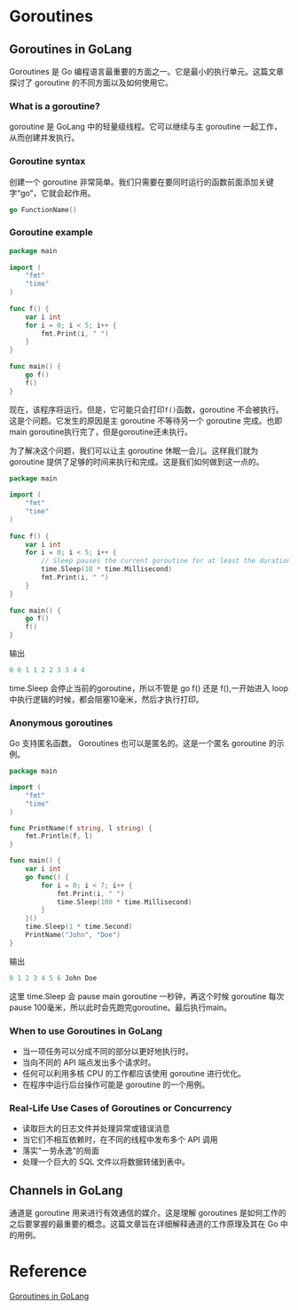 # Goroutines

## Goroutines in GoLang
Goroutines 是 Go 编程语言最重要的方面之一。它是最小的执行单元。这篇文章探讨了 goroutine 的不同方面以及如何使用它。

### What is a goroutine?
goroutine 是 GoLang 中的轻量级线程。它可以继续与主 goroutine 一起工作，从而创建并发执行。

### Goroutine syntax
创建一个 goroutine 非常简单。我们只需要在要同时运行的函数前面添加关键字“go”，它就会起作用。

```go
go FunctionName()
```

### Goroutine example
```go
package main
 
import (
    "fmt"
    "time"
)
 
func f() {
    var i int
    for i = 0; i < 5; i++ {
        fmt.Print(i, " ")
    }
}
 
func main() {
    go f()
    f()
}
```

现在，该程序将运行。但是，它可能只会打印`f()`函数，goroutine 不会被执行。这是个问题。它发生的原因是主 goroutine 不等待另一个 goroutine 完成。也即main goroutine执行完了，但是goroutine还未执行。

为了解决这个问题，我们可以让主 goroutine 休眠一会儿。这样我们就为 goroutine 提供了足够的时间来执行和完成。这是我们如何做到这一点的。
```go
package main
 
import (
    "fmt"
    "time"
)
 
func f() {
    var i int
    for i = 0; i < 5; i++ {
        // Sleep pauses the current goroutine for at least the duration d.
    	time.Sleep(10 * time.Millisecond)
        fmt.Print(i, " ")
    }
}
 
func main() {
    go f()
    f()
}
```
输出
```go
0 0 1 1 2 2 3 3 4 4
```

time.Sleep 会停止当前的goroutine，所以不管是 go f() 还是 f(),一开始进入 loop中执行逻辑的时候，都会阻塞10毫米，然后才执行打印。

### Anonymous goroutines
Go 支持匿名函数。 Goroutines 也可以是匿名的。这是一个匿名 goroutine 的示例。
```go
package main

import (
	"fmt"
	"time"
)

func PrintName(f string, l string) {
	fmt.Println(f, l)
}

func main() {
	var i int
	go func() {
		for i = 0; i < 7; i++ {
			fmt.Print(i, " ")
			time.Sleep(100 * time.Millisecond)
		}
	}()
	time.Sleep(1 * time.Second)
	PrintName("John", "Doe")
}
```
输出
```go
0 1 2 3 4 5 6 John Doe
```
这里 time.Sleep 会 pause main goroutine 一秒钟，再这个时候 goroutine 每次pause 100毫米，所以此时会先跑完goroutine。最后执行main。

### When to use Goroutines in GoLang

- 当一项任务可以分成不同的部分以更好地执行时。 
- 当向不同的 API 端点发出多个请求时。 
- 任何可以利用多核 CPU 的工作都应该使用 goroutine 进行优化。 
- 在程序中运行后台操作可能是 goroutine 的一个用例。

### Real-Life Use Cases of Goroutines or Concurrency

- 读取巨大的日志文件并处理异常或错误消息
- 当它们不相互依赖时，在不同的线程中发布多个 API 调用
- 落实“一劳永逸”的局面
- 处理一个巨大的 SQL 文件以将数据转储到表中。

## Channels in GoLang
通道是 goroutine 用来进行有效通信的媒介。这是理解 goroutines 是如何工作的之后要掌握的最重要的概念。这篇文章旨在详细解释通道的工作原理及其在 Go 中的用例。







# Reference
[Goroutines in GoLang](https://golangdocs.com/goroutines-in-golang)

